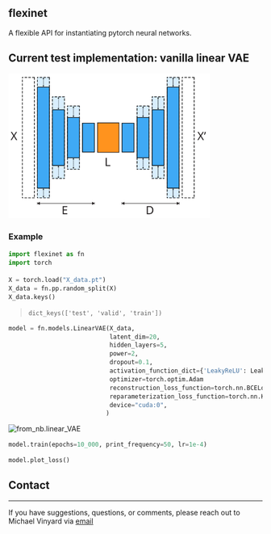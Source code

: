 flexinet
---

A flexible API for instantiating pytorch neural networks.

## Current test implementation: vanilla linear VAE

<img width="400" alt="FlexiLinearAVE" src="/docs/img/flexinet.LinearVAE.svg">

### Example

```python
import flexinet as fn
import torch

X = torch.load("X_data.pt")
X_data = fn.pp.random_split(X)
X_data.keys()
```
>`dict_keys(['test', 'valid', 'train'])`

```python
model = fn.models.LinearVAE(X_data,
                            latent_dim=20, 
                            hidden_layers=5, 
                            power=2,
                            dropout=0.1,
                            activation_function_dict={'LeakyReLU': LeakyReLU(negative_slope=0.01)},
                            optimizer=torch.optim.Adam
                            reconstruction_loss_function=torch.nn.BCELoss(),
                            reparameterization_loss_function=torch.nn.KLDivLoss(),
                            device="cuda:0",
                           )
```
<img width="541" alt="from_nb.linear_VAE" src="https://user-images.githubusercontent.com/47393421/168488664-e7918416-8ae8-4369-a6ef-b73449c42b5f.png">

```python
model.train(epochs=10_000, print_frequency=50, lr=1e-4)
```

```python
model.plot_loss()
```

## Contact
---

If you have suggestions, questions, or comments, please reach out to Michael Vinyard via [email](mailto:mvinyard@broadinstitute.org)
